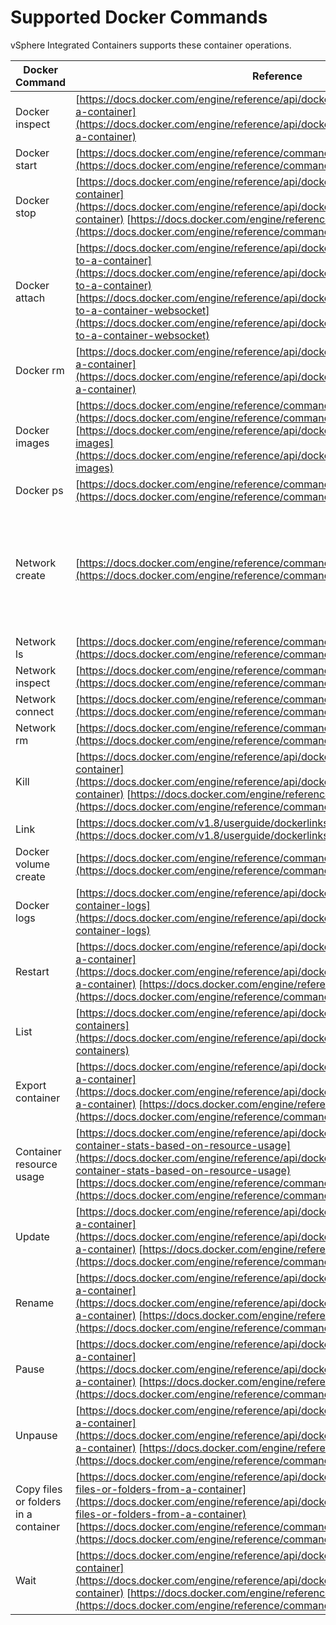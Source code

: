 # Supported Docker Commands

 vSphere Integrated Containers supports these container operations.

| **Docker Command** | **Reference** | **Supported in TP3** |
| --- | --- | --- |
|Docker inspect|[https://docs.docker.com/engine/reference/api/docker_remote_api_v1.22/#inspect-a-container](https://docs.docker.com/engine/reference/api/docker_remote_api_v1.22/#inspect-a-container)|Yes|
|Docker start|[https://docs.docker.com/engine/reference/commandline/start/](https://docs.docker.com/engine/reference/commandline/start/)|Yes|
|Docker stop|[https://docs.docker.com/engine/reference/api/docker_remote_api_v1.22/#stop-a-container](https://docs.docker.com/engine/reference/api/docker_remote_api_v1.22/#stop-a-container) [https://docs.docker.com/engine/reference/commandline/stop/](https://docs.docker.com/engine/reference/commandline/stop/)|Yes|
|Docker attach|[https://docs.docker.com/engine/reference/api/docker_remote_api_v1.22/#attach-to-a-container](https://docs.docker.com/engine/reference/api/docker_remote_api_v1.22/#attach-to-a-container) [https://docs.docker.com/engine/reference/api/docker_remote_api_v1.22/#attach-to-a-container-websocket](https://docs.docker.com/engine/reference/api/docker_remote_api_v1.22/#attach-to-a-container-websocket)|Yes|
|Docker rm| [https://docs.docker.com/engine/reference/api/docker_remote_api_v1.22/#remove-a-container](https://docs.docker.com/engine/reference/api/docker_remote_api_v1.22/#remove-a-container)|Yes|
|Docker images|[https://docs.docker.com/engine/reference/commandline/images/](https://docs.docker.com/engine/reference/commandline/images/) [https://docs.docker.com/engine/reference/api/docker_remote_api_v1.22/#list-images](https://docs.docker.com/engine/reference/api/docker_remote_api_v1.22/#list-images)|Yes|
Docker ps|[https://docs.docker.com/engine/reference/commandline/ps/](https://docs.docker.com/engine/reference/commandline/ps/)|Yes|
|Network create|[https://docs.docker.com/engine/reference/commandline/network_create/](https://docs.docker.com/engine/reference/commandline/network_create/)|Yes. See the use case to connect to an external network <link to networks.md>. Bridge is also supported.|
|Network ls|[https://docs.docker.com/engine/reference/commandline/network_ls/](https://docs.docker.com/engine/reference/commandline/network_ls/)|Yes|
|Network inspect|[https://docs.docker.com/engine/reference/commandline/network_inspect/](https://docs.docker.com/engine/reference/commandline/network_inspect/)|Yes|
|Network connect|[https://docs.docker.com/engine/reference/commandline/network_connect/](https://docs.docker.com/engine/reference/commandline/network_connect/)|Yes|
|Network rm|[https://docs.docker.com/engine/reference/commandline/network_rm/](https://docs.docker.com/engine/reference/commandline/network_rm/)|Yes|
|Kill|[https://docs.docker.com/engine/reference/api/docker_remote_api_v1.22/#kill-a-container](https://docs.docker.com/engine/reference/api/docker_remote_api_v1.22/#kill-a-container) [https://docs.docker.com/engine/reference/commandline/kill/](https://docs.docker.com/engine/reference/commandline/kill/)|TBD|
|Link|[https://docs.docker.com/v1.8/userguide/dockerlinks/](https://docs.docker.com/v1.8/userguide/dockerlinks/)|TBD|
|Docker volume create|[https://docs.docker.com/engine/reference/commandline/volume_create/](https://docs.docker.com/engine/reference/commandline/volume_create/)|No, onsite|
|Docker logs|[https://docs.docker.com/engine/reference/api/docker_remote_api_v1.22/#get-container-logs](https://docs.docker.com/engine/reference/api/docker_remote_api_v1.22/#get-container-logs)|No, onsite|
|Restart|[https://docs.docker.com/engine/reference/api/docker_remote_api_v1.22/#restart-a-container](https://docs.docker.com/engine/reference/api/docker_remote_api_v1.22/#restart-a-container) [https://docs.docker.com/engine/reference/commandline/restart/](https://docs.docker.com/engine/reference/commandline/restart/)|No, onsite|
|List|[https://docs.docker.com/engine/reference/api/docker_remote_api_v1.22/#list-containers](https://docs.docker.com/engine/reference/api/docker_remote_api_v1.22/#list-containers)|No|
|Export container|[https://docs.docker.com/engine/reference/api/docker_remote_api_v1.22/#export-a-container](https://docs.docker.com/engine/reference/api/docker_remote_api_v1.22/#export-a-container)  [https://docs.docker.com/engine/reference/commandline/save/](https://docs.docker.com/engine/reference/commandline/save/)|No|
|Container resource usage|[https://docs.docker.com/engine/reference/api/docker_remote_api_v1.22/#get-container-stats-based-on-resource-usage](https://docs.docker.com/engine/reference/api/docker_remote_api_v1.22/#get-container-stats-based-on-resource-usage) [https://docs.docker.com/engine/reference/commandline/stats/](https://docs.docker.com/engine/reference/commandline/stats/)|No|
|Update| [https://docs.docker.com/engine/reference/api/docker_remote_api_v1.22/#update-a-container](https://docs.docker.com/engine/reference/api/docker_remote_api_v1.22/#update-a-container) [https://docs.docker.com/engine/reference/commandline/update/](https://docs.docker.com/engine/reference/commandline/update/)|No|
|Rename|[https://docs.docker.com/engine/reference/api/docker_remote_api_v1.22/#rename-a-container](https://docs.docker.com/engine/reference/api/docker_remote_api_v1.22/#rename-a-container) [https://docs.docker.com/engine/reference/commandline/rename/](https://docs.docker.com/engine/reference/commandline/rename/)|No|
|Pause|[https://docs.docker.com/engine/reference/api/docker_remote_api_v1.22/#pause-a-container](https://docs.docker.com/engine/reference/api/docker_remote_api_v1.22/#pause-a-container) [https://docs.docker.com/engine/reference/commandline/pause/](https://docs.docker.com/engine/reference/commandline/pause/)|No|
|Unpause|[https://docs.docker.com/engine/reference/api/docker_remote_api_v1.22/#unpause-a-container](https://docs.docker.com/engine/reference/api/docker_remote_api_v1.22/#unpause-a-container) [https://docs.docker.com/engine/reference/commandline/unpause/](https://docs.docker.com/engine/reference/commandline/unpause/)|No|
|Copy files or folders in a container| [https://docs.docker.com/engine/reference/api/docker_remote_api_v1.22/#copy-files-or-folders-from-a-container](https://docs.docker.com/engine/reference/api/docker_remote_api_v1.22/#copy-files-or-folders-from-a-container) [https://docs.docker.com/engine/reference/commandline/cp/](https://docs.docker.com/engine/reference/commandline/cp/)|No|
|Wait|[https://docs.docker.com/engine/reference/api/docker_remote_api_v1.22/#wait-a-container](https://docs.docker.com/engine/reference/api/docker_remote_api_v1.22/#wait-a-container) [https://docs.docker.com/engine/reference/commandline/wait/](https://docs.docker.com/engine/reference/commandline/wait/)|No|